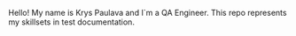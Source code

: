 Hello!
My name is Krys Paulava and I`m a QA Engineer.
This repo represents my skillsets in test documentation.